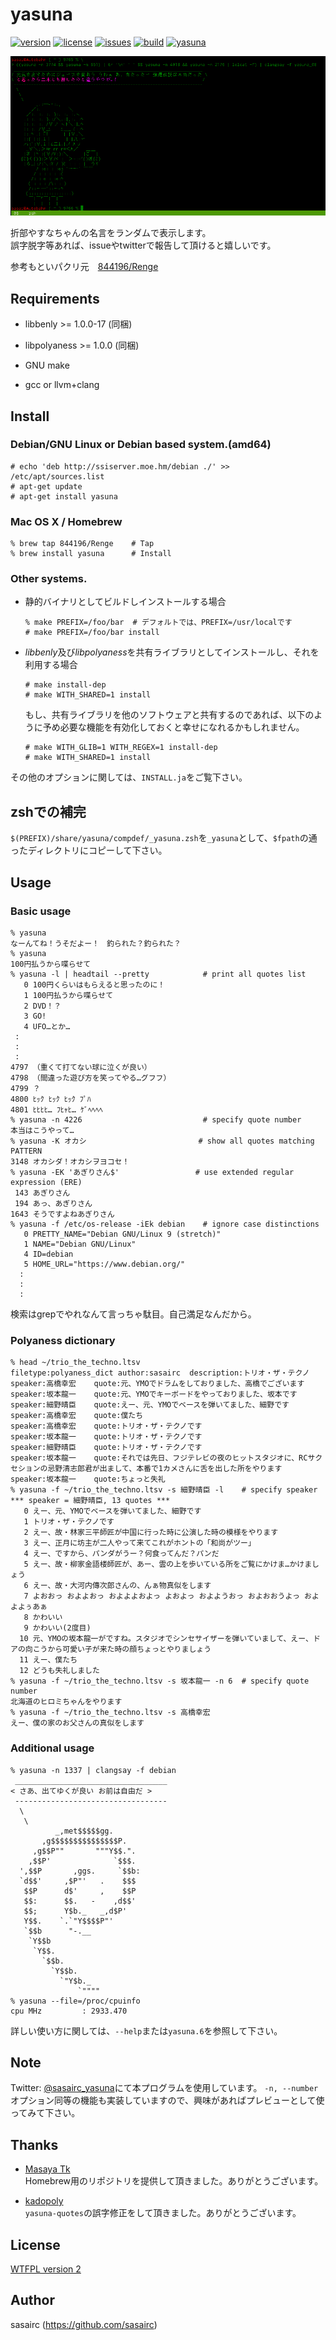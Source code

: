 yasuna
======

[![version](http://img.shields.io/github/tag/sasairc/yasuna.svg?style=flat&label=version)](https://github.com/sasairc/yasuna/releases)
[![license](https://img.shields.io/badge/License-WTFPL2-blue.svg?style=flat)](http://www.wtfpl.net/txt/copying/)
[![issues](http://img.shields.io/github/issues/sasairc/yasuna.svg?style=flat)](https://github.com/sasairc/yasuna/issues)
[![build](https://img.shields.io/travis/sasairc/yasuna.svg?style=flat)](https://travis-ci.org/sasairc/yasuna)
[![yasuna](https://img.shields.io/badge/yasuna-kawaii-orange.svg?style=flat)](http://houbunsha.co.jp/comics/detail.php?p=%A5%AD%A5%EB%A5%DF%A1%BC%A5%D9%A5%A4%A5%D9%A1%BC)

![default](https://raw.githubusercontent.com/sasairc/yasuna/master/img/screenshot.png)

折部やすなちゃんの名言をランダムで表示します。  
誤字脱字等あれば、issueやtwitterで報告して頂けると嬉しいです。		

参考もといパクリ元　[844196/Renge](https://github.com/844196/Renge)

## Requirements

* libbenly >= 1.0.0-17 (同梱)
* libpolyaness >= 1.0.0 (同梱)

* GNU make
* gcc or llvm+clang


## Install

### Debian/GNU Linux or Debian based system.(amd64)

```shellsession
# echo 'deb http://ssiserver.moe.hm/debian ./' >> /etc/apt/sources.list
# apt-get update
# apt-get install yasuna
```

### Mac OS X / Homebrew

```shellsession
% brew tap 844196/Renge    # Tap
% brew install yasuna      # Install
```

### Other systems.

* 静的バイナリとしてビルドしインストールする場合
	```shellsession
	% make PREFIX=/foo/bar	# デフォルトでは、PREFIX=/usr/localです
	# make PREFIX=/foo/bar install
	```

* *libbenly*及び*libpolyaness*を共有ライブラリとしてインストールし、それを利用する場合	
	```shellsession
	# make install-dep
	# make WITH_SHARED=1 install
	```
	もし、共有ライブラリを他のソフトウェアと共有するのであれば、以下のように予め必要な機能を有効化しておくと幸せになれるかもしれません。
	```shellsession
  # make WITH_GLIB=1 WITH_REGEX=1 install-dep
  # make WITH_SHARED=1 install
	```

その他のオプションに関しては、`INSTALL.ja`をご覧下さい。


## zshでの補完

`$(PREFIX)/share/yasuna/compdef/_yasuna.zsh`を`_yasuna`として、`$fpath`の通ったディレクトリにコピーして下さい。


## Usage

### Basic usage

```shellsession
% yasuna
なーんてね！うそだよー！　釣られた？釣られた？
% yasuna
100円払うから喋らせて
% yasuna -l | headtail --pretty            # print all quotes list
   0 100円くらいはもらえると思ったのに！
   1 100円払うから喋らせて
   2 DVD！？
   3 GO!
   4 UFO…とか…
 :
 :
 :
4797 （重くて打てない球に泣くが良い）
4798 （間違った遊び方を笑ってやる…グフフ）
4799 ？
4800 ﾋｯｸ ﾋｯｸ ﾋｯｸ ﾌﾟﾊ
4801 ﾋﾋﾋﾋ… ﾌﾋｬﾋ… ｹﾞﾍﾍﾍﾍ
% yasuna -n 4226                           # specify quote number
本当はこうやって…
% yasuna -K オカシ                         # show all quotes matching PATTERN
3148 オカシダ！オカシヲヨコセ！
% yasuna -EK 'あぎりさん$'                 # use extended regular expression (ERE)
 143 あぎりさん
 194 あっ、あぎりさん
1643 そうですよねあぎりさん
% yasuna -f /etc/os-release -iEk debian    # ignore case distinctions
   0 PRETTY_NAME="Debian GNU/Linux 9 (stretch)"
   1 NAME="Debian GNU/Linux"
   4 ID=debian
   5 HOME_URL="https://www.debian.org/"
  :
  :
  :
```

検索はgrepでやれなんて言っちゃ駄目。自己満足なんだから。


### Polyaness dictionary

```shellsession
% head ~/trio_the_techno.ltsv
filetype:polyaness_dict	author:sasairc	description:トリオ・ザ・テクノ
speaker:高橋幸宏	quote:元、YMOでドラムをしておりました、高橋でございます
speaker:坂本龍一	quote:元、YMOでキーボードをやっておりました、坂本です
speaker:細野晴臣	quote:えー、元、YMOでベースを弾いてました、細野です
speaker:高橋幸宏	quote:僕たち
speaker:高橋幸宏	quote:トリオ・ザ・テクノです
speaker:坂本龍一	quote:トリオ・ザ・テクノです
speaker:細野晴臣	quote:トリオ・ザ・テクノです
speaker:坂本龍一	quote:それでは先日、フジテレビの夜のヒットスタジオに、RCサクセションの忌野清志郎君が出まして、本番で1カメさんに舌を出した所をやります
speaker:坂本龍一	quote:ちょっと失礼
% yasuna -f ~/trio_the_techno.ltsv -s 細野晴臣 -l    # specify speaker
*** speaker = 細野晴臣, 13 quotes ***
   0 えー、元、YMOでベースを弾いてました、細野です
   1 トリオ・ザ・テクノです
   2 えー、故・林家三平師匠が中国に行った時に公演した時の模様をやります
   3 えー、正月に坊主が二人やって来てこれがホントの「和尚がツー」
   4 えー、ですから、パンダがうー？何食ってんだ？パンだ
   5 えー、故・柳家金語楼師匠が、あー、雲の上を歩いている所をご覧にかけま…かけましょう
   6 えー、故・大河内傳次郎さんの、んぁ物真似をします
   7 よおおっ およよおっ およよよおよっ よおよっ およようおっ およおおうよっ およよよぅあぁ
   8 かわいい
   9 かわいい(2度目)
  10 元、YMOの坂本龍一がですね。スタジオでシンセサイザーを弾いていまして、えー、ドアの向こうから可愛い子が来た時の顔ちょっとやりましょう
  11 えー、僕たち
  12 どうも失礼しました
% yasuna -f ~/trio_the_techno.ltsv -s 坂本龍一 -n 6  # specify quote number
北海道のヒロミちゃんをやります
% yasuna -f ~/trio_the_techno.ltsv -s 高橋幸宏
えー、僕の家のお父さんの真似をします
```

### Additional usage

```shellsession
% yasuna -n 1337 | clangsay -f debian
 __________________________________
< さあ、出てゆくが良い お前は自由だ >
 ----------------------------------
  \
   \
          _,met$$$$$gg.
       ,g$$$$$$$$$$$$$$$P.
     ,g$$P""       """Y$$.".
    ,$$P'              `$$$. 
  ',$$P       ,ggs.     `$$b:
  `d$$'     ,$P"'   .    $$$
   $$P      d$'     ,    $$P
   $$:      $$.   -    ,d$$'
   $$;      Y$b._   _,d$P'
   Y$$.    `.`"Y$$$$P"' 
   `$$b      "-.__
    `Y$$b
     `Y$$.
       `$$b.
         `Y$$b.
           `"Y$b._
               `""""
% yasuna --file=/proc/cpuinfo
cpu MHz         : 2933.470
```

詳しい使い方に関しては、`--help`または`yasuna.6`を参照して下さい。

## Note

Twitter: [@sasairc_yasuna](https://twitter.com/sasairc_yasuna)にて本プログラムを使用しています。	
`-n, --number`オプション同等の機能も実装していますので、興味があればプレビューとして使ってみて下さい。


## Thanks

* [Masaya Tk](https://github.com/844196)	
	Homebrew用のリポジトリを提供して頂きました。ありがとうございます。
 
* [kadopoly](https://github.com/kadopoly)	
	`yasuna-quotes`の誤字修正をして頂きました。ありがとうございます。

## License

[WTFPL version 2](https://raw.githubusercontent.com/sasairc/yasuna/master/LICENSE)


## Author

sasairc (https://github.com/sasairc)

